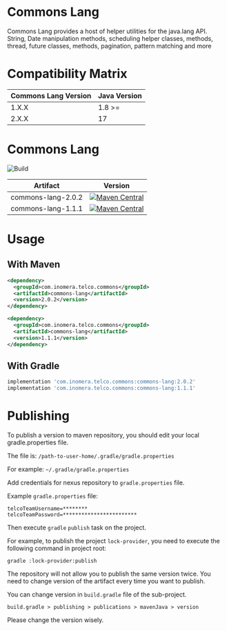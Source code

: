 # Commons Lang

Commons Lang provides a host of helper utilities for the java.lang API.
String, Date manipulation methods, scheduling helper classes, methods,
thread, future classes, methods, pagination, pattern matching and more

# Compatibility Matrix

| Commons Lang Version | Java Version |
|----------------------|------------|
| 1.X.X                | 1.8 >=     |
| 2.X.X                | 17         |


# Commons Lang

![Build](https://github.com/inomera/commons-lang/workflows/Build/badge.svg)


| Artifact                   | Version                                                                                                                                                                                                                                    |
|----------------------------|--------------------------------------------------------------------------------------------------------------------------------------------------------------------------------------------------------------------------------------------|
| commons-lang-2.0.2          | [![Maven Central](https://maven-badges.herokuapp.com/maven-central/com.inomera.telco.commons/commons-lang/badge.svg)](https://maven-badges.herokuapp.com/maven-central/com.inomera.telco.commons/commons-lang/2.0.2)                   |
| commons-lang-1.1.1          | [![Maven Central](https://maven-badges.herokuapp.com/maven-central/com.inomera.telco.commons/commons-lang/badge.svg)](https://maven-badges.herokuapp.com/maven-central/com.inomera.telco.commons/commons-lang/1.1.1)                   |

# Usage

## With Maven

```xml
<dependency>
  <groupId>com.inomera.telco.commons</groupId>
  <artifactId>commons-lang</artifactId>
  <version>2.0.2</version>
</dependency>

<dependency>
  <groupId>com.inomera.telco.commons</groupId>
  <artifactId>commons-lang</artifactId>
  <version>1.1.1</version>
</dependency>

```

## With Gradle

```groovy
implementation 'com.inomera.telco.commons:commons-lang:2.0.2'
implementation 'com.inomera.telco.commons:commons-lang:1.1.1'
```
 

# Publishing
To publish a version to maven repository, 
you should edit your local gradle.properties file.

The file is: `/path-to-user-home/.gradle/gradle.properties`

For example: `~/.gradle/gradle.properties`

Add credentials for nexus repository to `gradle.properties` file.

Example `gradle.properties` file:

```
telcoTeamUsername=********
telcoTeamPassword=************************
```

Then execute `gradle` `publish` task on the project.

For example, to publish the project `lock-provider`, 
you need to execute the following command in project root:

```
gradle :lock-provider:publish
``` 

The repository will not allow you to publish the same version twice.
You need to change version of the artifact every time you want to publish.

You can change version in `build.gradle` file of the sub-project.

```
build.gradle > publishing > publications > mavenJava > version
```

Please change the version wisely.

